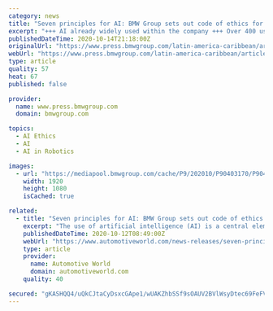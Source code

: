 ```yaml
---
category: news
title: "Seven principles for AI: BMW Group sets out code of ethics for the use of artificial intelligence."
excerpt: "+++ AI already widely used within the company +++ Over 400 use cases throughout the value chain +++ Code of ethics underpins the increased use of AI technologies +++ Login My.PressClub. Login. Login Remember login Forgotten password ..."
publishedDateTime: 2020-10-14T21:18:00Z
originalUrl: "https://www.press.bmwgroup.com/latin-america-caribbean/article/detail/T0318747EN/seven-principles-for-ai:-bmw-group-sets-out-code-of-ethics-for-the-use-of-artificial-intelligence?language=en"
webUrl: "https://www.press.bmwgroup.com/latin-america-caribbean/article/detail/T0318747EN/seven-principles-for-ai:-bmw-group-sets-out-code-of-ethics-for-the-use-of-artificial-intelligence?language=en"
type: article
quality: 57
heat: 67
published: false

provider:
  name: www.press.bmwgroup.com
  domain: bmwgroup.com

topics:
  - AI Ethics
  - AI
  - AI in Robotics

images:
  - url: "https://mediapool.bmwgroup.com/cache/P9/202010/P90403170/P90403170-artificial-intelligence--bmw-group-1920px.jpg"
    width: 1920
    height: 1080
    isCached: true

related:
  - title: "Seven principles for AI: BMW Group sets out code of ethics for the use of artificial intelligence"
    excerpt: "The use of artificial intelligence (AI) is a central element of the digital transformation process at the BMW Group. The BMW Group already uses AI throughout the value chain to generate added value for customers,"
    publishedDateTime: 2020-10-12T08:49:00Z
    webUrl: "https://www.automotiveworld.com/news-releases/seven-principles-for-ai-bmw-group-sets-out-code-of-ethics-for-the-use-of-artificial-intelligence/"
    type: article
    provider:
      name: Automotive World
      domain: automotiveworld.com
    quality: 40

secured: "gKASHQQ4/uQkCJtaCyDsxcGApe1/wUAKZhbSSf9sOAUV2BVlWsyDtec69FeFVUJ8rgYDuTg5pCzjrzGPo+fy8H0wP+yG1hnKNC3fZmKwnATV5d3ny/k7yUVCH2lrwwab3aEzLSyIGfe3SE/R9ETNXDAlgGnRcCBK2Q0rpu6bDlL47J/kPeP+OR3vjD9B6QNAIIaN9s0sg6S84EfAHBN9p/P//xkj3hEFu/mUfqdlHRfOTKNiIDHcB6tH8CA0tAHvjljp9SjyVmWO/EszsVGqbRtuW54xnXnnOEylP8OclE7cFidKz8S1gi4KMNb3rBt1GdidnymAZ0+rTIP/w51md83B+1o31mwdQyZVpI72Ar8=;ad1aQ2a9vs4nIHMQQ9NzCg=="
---
```



